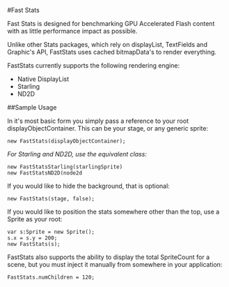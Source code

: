 #Fast Stats

Fast Stats is designed for benchmarking GPU Accelerated Flash content with as little performance impact as possible.

Unlike other Stats packages, which rely on displayList, TextFields and Graphic's API, FastStats uses cached bitmapData's to render everything.

FastStats currently supports the following rendering engine:

* Native DisplayList
* Starling
* ND2D

##Sample Usage

In it's most basic form you simply pass a reference to your root displayObjectContainer. This can be your stage, or any generic sprite:

	new FastStats(displayObjectContainer);

*For Starling and ND2D, use the equivalent class:*

	new FastStatsStarling(starlingSprite)
	new FastStatsND2D(node2d

If you would like to hide the background, that is optional:

	new FastStats(stage, false);

If you would like to position the stats somewhere other than the top, use a Sprite as your root:

	var s:Sprite = new Sprite();
	s.x = s.y = 200;
	new FastStats(s);

FastStats also supports the ability to display the total SpriteCount for a scene, but you must inject it manually from somewhere in your application:
	
	FastStats.numChildren = 120;


